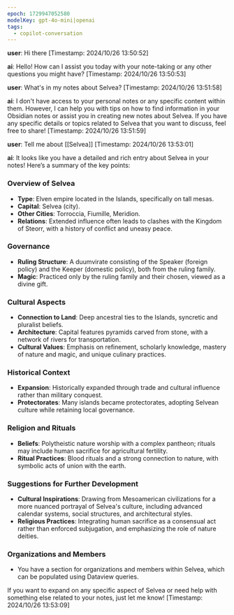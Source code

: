 ```yaml
---
epoch: 1729947052580
modelKey: gpt-4o-mini|openai
tags:
  - copilot-conversation
---
```


**user**: Hi there
[Timestamp: 2024/10/26 13:50:52]

**ai**: Hello! How can I assist you today with your note-taking or any other questions you might have?
[Timestamp: 2024/10/26 13:50:53]

**user**: What's in my notes about Selvea? 
[Timestamp: 2024/10/26 13:51:58]

**ai**: I don't have access to your personal notes or any specific content within them. However, I can help you with tips on how to find information in your Obsidian notes or assist you in creating new notes about Selvea. If you have any specific details or topics related to Selvea that you want to discuss, feel free to share!
[Timestamp: 2024/10/26 13:51:59]

**user**: Tell me about [[Selvea]]
[Timestamp: 2024/10/26 13:53:01]

**ai**: It looks like you have a detailed and rich entry about Selvea in your notes! Here’s a summary of the key points:

### Overview of Selvea
- **Type**: Elven empire located in the Islands, specifically on tall mesas.
- **Capital**: Selvea (city).
- **Other Cities**: Torroccia, Fiumille, Meridion.
- **Relations**: Extended influence often leads to clashes with the Kingdom of Steorr, with a history of conflict and uneasy peace.

### Governance
- **Ruling Structure**: A duumvirate consisting of the Speaker (foreign policy) and the Keeper (domestic policy), both from the ruling family.
- **Magic**: Practiced only by the ruling family and their chosen, viewed as a divine gift.

### Cultural Aspects
- **Connection to Land**: Deep ancestral ties to the Islands, syncretic and pluralist beliefs.
- **Architecture**: Capital features pyramids carved from stone, with a network of rivers for transportation.
- **Cultural Values**: Emphasis on refinement, scholarly knowledge, mastery of nature and magic, and unique culinary practices.

### Historical Context
- **Expansion**: Historically expanded through trade and cultural influence rather than military conquest.
- **Protectorates**: Many islands became protectorates, adopting Selvean culture while retaining local governance.

### Religion and Rituals
- **Beliefs**: Polytheistic nature worship with a complex pantheon; rituals may include human sacrifice for agricultural fertility.
- **Ritual Practices**: Blood rituals and a strong connection to nature, with symbolic acts of union with the earth.

### Suggestions for Further Development
- **Cultural Inspirations**: Drawing from Mesoamerican civilizations for a more nuanced portrayal of Selvea's culture, including advanced calendar systems, social structures, and architectural styles.
- **Religious Practices**: Integrating human sacrifice as a consensual act rather than enforced subjugation, and emphasizing the role of nature deities.

### Organizations and Members
- You have a section for organizations and members within Selvea, which can be populated using Dataview queries.

If you want to expand on any specific aspect of Selvea or need help with something else related to your notes, just let me know!
[Timestamp: 2024/10/26 13:53:09]